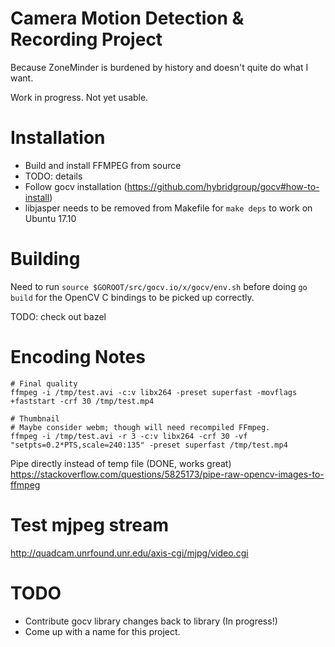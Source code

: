 # Camera Motion Detection & Recording Project

Because ZoneMinder is burdened by history and doesn't quite do what I want.

Work in progress. Not yet usable.

# Installation

 - Build and install FFMPEG from source
  - TODO: details
 - Follow gocv installation (https://github.com/hybridgroup/gocv#how-to-install)
  - libjasper needs to be removed from Makefile for `make deps` to work on
    Ubuntu 17.10

# Building

Need to run `source $GOROOT/src/gocv.io/x/gocv/env.sh` before doing `go build` for the OpenCV C bindings to be picked up correctly.

TODO: check out bazel

# Encoding Notes

```
# Final quality
ffmpeg -i /tmp/test.avi -c:v libx264 -preset superfast -movflags +faststart -crf 30 /tmp/test.mp4

# Thumbnail
# Maybe consider webm; though will need recompiled FFmpeg.
ffmpeg -i /tmp/test.avi -r 3 -c:v libx264 -crf 30 -vf "setpts=0.2*PTS,scale=240:135" -preset superfast /tmp/test.mp4
```

Pipe directly instead of temp file (DONE, works great)
https://stackoverflow.com/questions/5825173/pipe-raw-opencv-images-to-ffmpeg

# Test mjpeg stream

http://quadcam.unrfound.unr.edu/axis-cgi/mjpg/video.cgi

# TODO

 - Contribute gocv library changes back to library (In progress!)
 - Come up with a name for this project.


